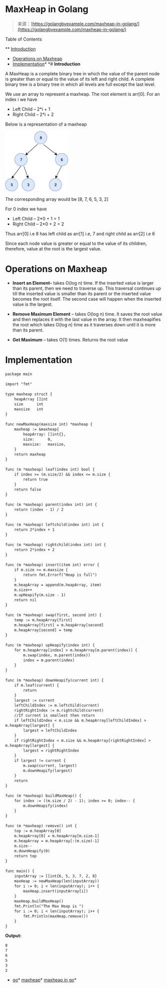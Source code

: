 <!--yml
category: 未分类
date: 2024-10-13 06:05:42
-->

# MaxHeap in Golang

> 来源：[https://golangbyexample.com/maxheap-in-golang/](https://golangbyexample.com/maxheap-in-golang/)

Table of Contents

 **   [Introduction](#Introduction "Introduction")
*   [Operations on Maxheap](#Operations_on_Maxheap "Operations on Maxheap")
*   [Implementation](#Implementation "Implementation")*  *# **Introduction**

A MaxHeap is a complete binary tree in which the value of the parent node is greater than or equal to the value of its left and right child. A complete binary tree is a binary tree in which all levels are full except the last level.

We use an array to represent a maxheap. The root element is arr[0]. For an index i we have

*   Left Child – 2*i + 1
*   Right Child – 2*i + 2

Below is a representation of a maxheap

![](img/32fb0e4c70c6a9b75511ddafc2106833.png)

The corresponding array would be [8, 7, 6, 5, 3, 2]

For 0 index we have

*   Left Child – 2*0 + 1 = 1
*   Right Child – 2*0 + 2 = 2

Thus arr[0] i.e 8 has left child as arr[1] i.e, 7 and right child as arr[2] i.e 6

Since each node value is greater or equal to the value of its children, therefore, value at the root is the largest value.

# **Operations on Maxheap**

*   **Insert an Element**– takes O(log n) time. If the inserted value is larger than its parent, then we need to traverse up. This traversal continues up till the inserted value is smaller than its parent or the inserted value becomes the root itself. The second case will happen when the inserted value is the largest.

*   **Remove Maximum Element** – takes O(log n) time. It saves the root value and then replaces it with the last value in the array. It then maxheapifies the root which takes O(log n) time as it traverses down until it is more than its parent.

*   **Get Maximum** – takes O(1) times. Returns the root value

# **Implementation**

```
package main

import "fmt"

type maxheap struct {
    heapArray []int
    size      int
    maxsize   int
}

func newMaxHeap(maxsize int) *maxheap {
    maxheap := &maxheap{
        heapArray: []int{},
        size:      0,
        maxsize:   maxsize,
    }
    return maxheap
}

func (m *maxheap) leaf(index int) bool {
    if index >= (m.size/2) && index <= m.size {
        return true
    }
    return false
}

func (m *maxheap) parent(index int) int {
    return (index - 1) / 2
}

func (m *maxheap) leftchild(index int) int {
    return 2*index + 1
}

func (m *maxheap) rightchild(index int) int {
    return 2*index + 2
}

func (m *maxheap) insert(item int) error {
    if m.size >= m.maxsize {
        return fmt.Errorf("Heap is full")
    }
    m.heapArray = append(m.heapArray, item)
    m.size++
    m.upHeapify(m.size - 1)
    return nil
}

func (m *maxheap) swap(first, second int) {
    temp := m.heapArray[first]
    m.heapArray[first] = m.heapArray[second]
    m.heapArray[second] = temp
}

func (m *maxheap) upHeapify(index int) {
    for m.heapArray[index] > m.heapArray[m.parent(index)] {
        m.swap(index, m.parent(index))
        index = m.parent(index)
    }
}

func (m *maxheap) downHeapify(current int) {
    if m.leaf(current) {
        return
    }
    largest := current
    leftChildIndex := m.leftchild(current)
    rightRightIndex := m.rightchild(current)
    //If current is smallest then return
    if leftChildIndex < m.size && m.heapArray[leftChildIndex] > m.heapArray[largest] {
        largest = leftChildIndex
    }
    if rightRightIndex < m.size && m.heapArray[rightRightIndex] > m.heapArray[largest] {
        largest = rightRightIndex
    }
    if largest != current {
        m.swap(current, largest)
        m.downHeapify(largest)
    }
    return
}

func (m *maxheap) buildMaxHeap() {
    for index := ((m.size / 2) - 1); index >= 0; index-- {
        m.downHeapify(index)
    }
}

func (m *maxheap) remove() int {
    top := m.heapArray[0]
    m.heapArray[0] = m.heapArray[m.size-1]
    m.heapArray = m.heapArray[:(m.size)-1]
    m.size--
    m.downHeapify(0)
    return top
}

func main() {
    inputArray := []int{6, 5, 3, 7, 2, 8}
    maxHeap := newMaxHeap(len(inputArray))
    for i := 0; i < len(inputArray); i++ {
        maxHeap.insert(inputArray[i])
    }
    maxHeap.buildMaxHeap()
    fmt.Println("The Max Heap is ")
    for i := 0; i < len(inputArray); i++ {
        fmt.Println(maxHeap.remove())
    }
}
```

**Output:**

```
8
7
6
5
3
2
```

*   [go](https://golangbyexample.com/tag/go/)*   [maxheap](https://golangbyexample.com/tag/maxheap/)*   [maxheap in go](https://golangbyexample.com/tag/maxheap-in-go/)*